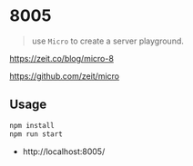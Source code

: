 # 8005
> use `Micro` to create a server playground.

https://zeit.co/blog/micro-8

https://github.com/zeit/micro

## Usage

```bash
npm install
npm run start
```

* http://localhost:8005/
